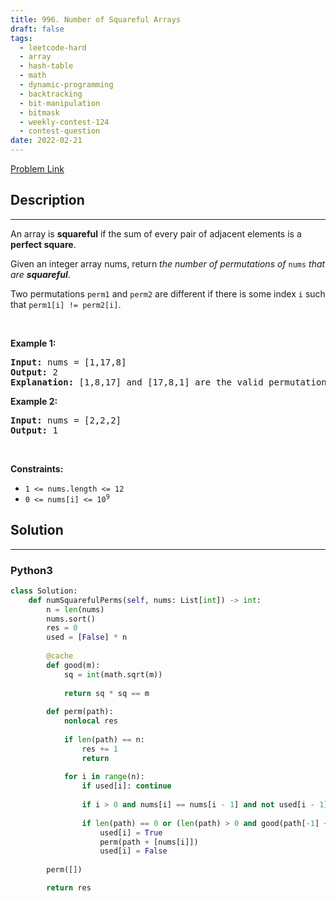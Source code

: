 ```yaml
---
title: 996. Number of Squareful Arrays
draft: false
tags: 
  - leetcode-hard
  - array
  - hash-table
  - math
  - dynamic-programming
  - backtracking
  - bit-manipulation
  - bitmask
  - weekly-contest-124
  - contest-question
date: 2022-02-21
---
```


[Problem Link](https://leetcode.com/problems/number-of-squareful-arrays/)

## Description

---
<p>An array is <strong>squareful</strong> if the sum of every pair of adjacent elements is a <strong>perfect square</strong>.</p>

<p>Given an integer array nums, return <em>the number of permutations of </em><code>nums</code><em> that are <strong>squareful</strong></em>.</p>

<p>Two permutations <code>perm1</code> and <code>perm2</code> are different if there is some index <code>i</code> such that <code>perm1[i] != perm2[i]</code>.</p>

<p>&nbsp;</p>
<p><strong class="example">Example 1:</strong></p>

<pre>
<strong>Input:</strong> nums = [1,17,8]
<strong>Output:</strong> 2
<strong>Explanation:</strong> [1,8,17] and [17,8,1] are the valid permutations.
</pre>

<p><strong class="example">Example 2:</strong></p>

<pre>
<strong>Input:</strong> nums = [2,2,2]
<strong>Output:</strong> 1
</pre>

<p>&nbsp;</p>
<p><strong>Constraints:</strong></p>

<ul>
	<li><code>1 &lt;= nums.length &lt;= 12</code></li>
	<li><code>0 &lt;= nums[i] &lt;= 10<sup>9</sup></code></li>
</ul>


## Solution

---
### Python3
``` py title='number-of-squareful-arrays'
class Solution:
    def numSquarefulPerms(self, nums: List[int]) -> int:
        n = len(nums)
        nums.sort()
        res = 0
        used = [False] * n
        
        @cache
        def good(m):
            sq = int(math.sqrt(m))
            
            return sq * sq == m
        
        def perm(path):
            nonlocal res
            
            if len(path) == n:
                res += 1
                return
            
            for i in range(n):
                if used[i]: continue
                    
                if i > 0 and nums[i] == nums[i - 1] and not used[i - 1]: continue
                
                if len(path) == 0 or (len(path) > 0 and good(path[-1] + nums[i])):
                    used[i] = True
                    perm(path + [nums[i]])
                    used[i] = False
                
        perm([])        

        return res
```

